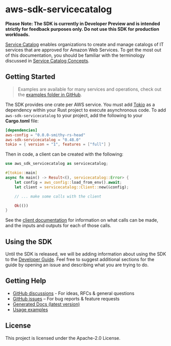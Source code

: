 # aws-sdk-servicecatalog

**Please Note: The SDK is currently in Developer Preview and is intended strictly for
feedback purposes only. Do not use this SDK for production workloads.**

[Service Catalog](http://aws.amazon.com/servicecatalog) enables organizations to create and manage catalogs of IT services that are approved for Amazon Web Services. To get the most out of this documentation, you should be familiar with the terminology discussed in [Service Catalog Concepts](http://docs.aws.amazon.com/servicecatalog/latest/adminguide/what-is_concepts.html).

## Getting Started

> Examples are available for many services and operations, check out the
> [examples folder in GitHub](https://github.com/awslabs/aws-sdk-rust/tree/main/examples).

The SDK provides one crate per AWS service. You must add [Tokio](https://crates.io/crates/tokio)
as a dependency within your Rust project to execute asynchronous code. To add `aws-sdk-servicecatalog` to
your project, add the following to your **Cargo.toml** file:

```toml
[dependencies]
aws-config = "0.0.0-smithy-rs-head"
aws-sdk-servicecatalog = "0.48.0"
tokio = { version = "1", features = ["full"] }
```

Then in code, a client can be created with the following:

```rust
use aws_sdk_servicecatalog as servicecatalog;

#[tokio::main]
async fn main() -> Result<(), servicecatalog::Error> {
    let config = aws_config::load_from_env().await;
    let client = servicecatalog::Client::new(&config);

    // ... make some calls with the client

    Ok(())
}
```

See the [client documentation](https://docs.rs/aws-sdk-servicecatalog/latest/aws_sdk_servicecatalog/client/struct.Client.html)
for information on what calls can be made, and the inputs and outputs for each of those calls.

## Using the SDK

Until the SDK is released, we will be adding information about using the SDK to the
[Developer Guide](https://docs.aws.amazon.com/sdk-for-rust/latest/dg/welcome.html). Feel free to suggest
additional sections for the guide by opening an issue and describing what you are trying to do.

## Getting Help

* [GitHub discussions](https://github.com/awslabs/aws-sdk-rust/discussions) - For ideas, RFCs & general questions
* [GitHub issues](https://github.com/awslabs/aws-sdk-rust/issues/new/choose) – For bug reports & feature requests
* [Generated Docs (latest version)](https://awslabs.github.io/aws-sdk-rust/)
* [Usage examples](https://github.com/awslabs/aws-sdk-rust/tree/main/examples)

## License

This project is licensed under the Apache-2.0 License.

